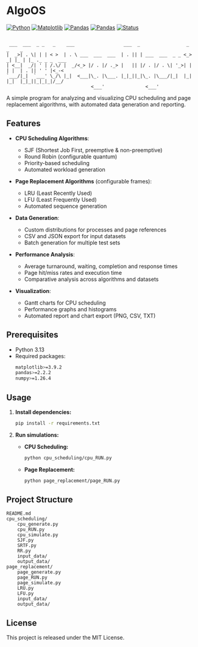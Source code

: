 # AlgoOS

[![Python](https://img.shields.io/badge/Python-3.13-blue.svg)](https://www.python.org/)
[![Matplotlib](https://img.shields.io/badge/Matplotlib-3.9.2-red.svg)](https://pypi.org/project/matplotlib/)
[![Pandas](https://img.shields.io/badge/Pandas-2.2.2-yellow.svg)](https://pypi.org/project/pandas/)
[![Pandas](https://img.shields.io/badge/Numpy-1.26.4-green.svg)](https://pypi.org/project/pandas/)
[![Status](https://img.shields.io/badge/Status-Beta-orange.svg)]()

```

 ___  ___  _ _   _    ___                  ___  _                 _    _    _              
|  _>| . \| | | < >  | . \ ___  ___  ___  | . || | ___  ___  _ _ <_> _| |_ | |_ ._ _ _  ___
| <__|  _/| ' | /.\/ |  _/<_> |/ . |/ ._> |   || |/ . |/ . \| '_>| |  | |  | . || ' ' |<_-<
`___/|_|  `___' \_/\ |_|  <___|\_. |\___. |_|_||_|\_. |\___/|_|  |_|  |_|  |_|_||_|_|_|/__/
                               <___'               <___'                                   

```

A simple program for analyzing and visualizing CPU scheduling and page replacement algorithms, with automated data generation and reporting.

## Features

- **CPU Scheduling Algorithms**:
  - SJF (Shortest Job First, preemptive & non-preemptive)
  - Round Robin (configurable quantum)
  - Priority-based scheduling
  - Automated workload generation

- **Page Replacement Algorithms** (configurable frames):
  - LRU (Least Recently Used)
  - LFU (Least Frequently Used)
  - Automated sequence generation

- **Data Generation**:
  - Custom distributions for processes and page references
  - CSV and JSON export for input datasets
  - Batch generation for multiple test sets

- **Performance Analysis**:
  - Average turnaround, waiting, completion and response times
  - Page hit/miss rates and execution time
  - Comparative analysis across algorithms and datasets

- **Visualization**:
  - Gantt charts for CPU scheduling
  - Performance graphs and histograms
  - Automated report and chart export (PNG, CSV, TXT)

## Prerequisites

- Python 3.13
- Required packages:
  ```bash
  matplotlib>=3.9.2
  pandas>=2.2.2
  numpy>=1.26.4
  ```

## Usage

1. **Install dependencies:**
   ```bash
   pip install -r requirements.txt
   ```

3. **Run simulations:**
   - **CPU Scheduling:**
     ```bash
     python cpu_scheduling/cpu_RUN.py
     ```
   - **Page Replacement:**
     ```bash
     python page_replacement/page_RUN.py
     ```


## Project Structure

```
README.md
cpu_scheduling/
    cpu_generate.py
    cpu_RUN.py
    cpu_simulate.py
    SJF.py
    SRTF.py
    RR.py
    input_data/
    output_data/
page_replacement/
    page_generate.py
    page_RUN.py
    page_simulate.py
    LRU.py
    LFU.py
    input_data/
    output_data/
```

## License

This project is released under the MIT License.
